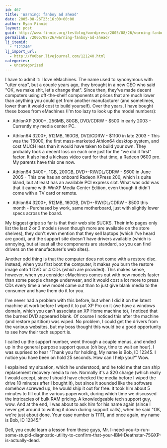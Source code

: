 ```yaml
---
id: 467
title: 'Warning: fanboy ad ahead'
date: 2005-08-26T23:16:00+00:00
author: Ryan Finnie
layout: post
guid: http://www.finnie.org/testblog/wordpress/2005/08/26/warning-fanboy-ad-ahead/
permalink: /2005/08/26/warning-fanboy-ad-ahead/
lj_itemid:
  - "121240"
lj_import_url:
  - http://fo0bar.livejournal.com/121240.html
categories:
  - Uncategorized
---
```

I have to admit it: I love eMachines. The name used to synonymous with "utter crap", but a couple years ago, they brought in a new CEO who said "OK, we make shit, let's change that". Since then, they've made decent computers using off-the-shelf components at prices that are much lower than anything you could get from another manufacturer (and sometimes, lower than it would cost to build yourself). Over the years, I have bought these boxes from eMachines (I'm too lazy to look up the model numbers):

* AthlonXP 2000+, 256MB, 80GB, DVD/CDRW - $500 in early 2003 - Currently my media center PC.
  
* Athlon64 3200+, 512MB, 160GB, DVD/CDRW - $1100 in late 2003 - This was the T6000, the first mass-marketed Athlon64 desktop system, and cost MUCH less than it would have taken to build your own. They probably took a decent loss on each one just for the "we did it first" factor. It also had a kickass video card for that time, a Radeon 9600 pro. My parents have this one now.
  
* Athlon64 3400+, 1GB, 200GB, DVD+-RW/DL/CDRW - $600 in June 2005 - This one has an onboard Radeon XPress 200, which is quite bland, but at least has an available PCI express slot. What was odd was that it came with WinXP Media Center Edition, even though it didn't come with a TV card or remote.
  
* Athlon64 3200+, 512MB, 160GB, DVD+-RW/DL/CDRW - $500 this month - Purchased by work, same motherboard, just with slightly lower specs across the board.

My biggest gripe so far is that their web site SUCKS. Their info pages only list the last 2 or 3 models (even though more are available on the store shelves), they don't even mention that they sell laptops (which I've heard are good), and the support site doesn't have drivers available (which is annoying, but at least all the components are standard, so you can find drivers on the manufacturer's web sites).

Another odd thing is that the computer does not come with a restore disc. Instead, when you first boot the computer, it makes you burn the restore image onto 1 DVD or 4 CDs (which are provided). This makes sense, however, when you consider eMachines comes out with new models faster than some people change underwear, and it would cost a lot more to press CDs every time a new model came out than to just give blank media to the consumer and have them do it for you.

I've never had a problem with this before, but when I did it on the latest machine at work before I wiped it to put XP Pro on it (we have a windows domain, which you can't associate an XP Home machine to), I noticed that the burned DVD appeared blank. Of course I noticed this after the machine (and restore partition) was wiped. No problem, I could get the drivers from the various websites, but my boss thought this would be a good opportunity to see how their tech support is.

I called up the support number, went through a couple menus, and ended up in the general purpose support queue (oh boy, time to wait an hour). I was suprised to hear "Thank you for holding, My name is Bob, ID 12345. I notice you have been on hold 25 seconds. How can I help you?" Wow.

I explained my situation, which he understood, and he told me that can ship replacement recovery media to me. Normally it's a $20 charge (which really I would accept, since I should have checked the media before I wiped the drive 10 minutes after I bought it), but since it sounded like the software somehow screwed up, he would ship it out for free. It took him about 5 minutes to fill out the various paperwork, during which time we discussed the intricacies of bulk RAM pricing. A knowledgeable tech support guy, wow. And at the end, I was about to ask him for his name again (since I never get around to writing it down during support calls), when he said "OK, we're just about done. Your case number is 11111, and once again, my name is Bob, ID 12345."

Dell, you could learn a lesson from these guys, Mr. I-need-you-to-run-some-stupid-diagnostic-utility-to-confirm-that-your-IBM-Deathstar-75GXP-is-actually-dead.
